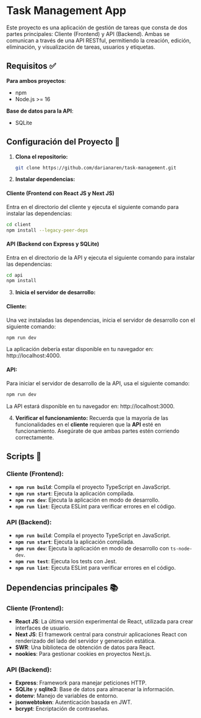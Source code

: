 # Task Management App
Este proyecto es una aplicación de gestión de tareas que consta de dos partes principales: Cliente (Frontend) y API (Backend). Ambas se comunican a través de una API RESTful, permitiendo la creación, edición, eliminación, y visualización de tareas, usuarios y etiquetas.

## Requisitos ✅
**Para ambos proyectos**:

- npm
- Node.js >= 16

**Base de datos para la API**:
- SQLite

## Configuración del Proyecto 🚀

1. **Clona el repositorio:**

   ```bash
   git clone https://github.com/darianaren/task-management.git
   ```
 
2. **Instalar dependencias:**

#### **Cliente (Frontend con React JS y Next JS)**
Entra en el directorio del cliente y ejecuta el siguiente comando para instalar las dependencias:

   ```bash
   cd client
   npm install --legacy-peer-deps
   ```

#### **API (Backend con Express y SQLite)**
Entra en el directorio de la API y ejecuta el siguiente comando para instalar las dependencias:

   ```bash
   cd api
   npm install
   ```

3. **Inicia el servidor de desarrollo:**
#### **Cliente:**
Una vez instaladas las dependencias, inicia el servidor de desarrollo con el siguiente comando:

   ```bash
   npm run dev
   ```

La aplicación debería estar disponible en tu navegador en: http://localhost:4000.

#### **API:**
Para iniciar el servidor de desarrollo de la API, usa el siguiente comando:

   ```bash
   npm run dev
   ```

La API estará disponible en tu navegador en: http://localhost:3000.

4. **Verificar el funcionamiento:**
Recuerda que la mayoría de las funcionalidades en el **cliente** requieren que la **API** esté en funcionamiento. Asegúrate de que ambas partes estén corriendo correctamente.

## Scripts 📎

### **Cliente (Frontend):**

- **`npm run build`**: Compila el proyecto TypeScript en JavaScript.
- **`npm run start`**: Ejecuta la aplicación compilada.
- **`npm run dev`**: Ejecuta la aplicación en modo de desarrollo.
- **`npm run lint`**: Ejecuta ESLint para verificar errores en el código.

### **API (Backend):**

- **`npm run build`**: Compila el proyecto TypeScript en JavaScript.
- **`npm run start`**: Ejecuta la aplicación compilada.
- **`npm run dev`**: Ejecuta la aplicación en modo de desarrollo con `ts-node-dev`.
- **`npm run test`**: Ejecuta los tests con Jest.
- **`npm run lint`**: Ejecuta ESLint para verificar errores en el código.

## Dependencias principales 📚

### **Cliente (Frontend):**

- **React JS**: La última versión experimental de React, utilizada para crear interfaces de usuario.
- **Next JS**: El framework central para construir aplicaciones React con renderizado del lado del servidor y generación estática.
- **SWR**: Una biblioteca de obtención de datos para React.
- **nookies**: Para gestionar cookies en proyectos Next.js.

### **API (Backend):**

- **Express**: Framework para manejar peticiones HTTP.
- **SQLite** y **sqlite3**: Base de datos para almacenar la información.
- **dotenv**: Manejo de variables de entorno.
- **jsonwebtoken**: Autenticación basada en JWT.
- **bcrypt**: Encriptación de contraseñas.
